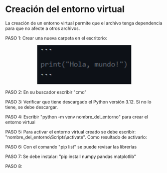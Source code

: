 # Creación del entorno virtual

La creación de un entorno virtual permite que el archivo tenga dependencia para que no afecte a otros archivos.

PASO 1: Crear una nueva carpeta en el escritorio:


<p align="center">
  <img src="https://github.com/BLazares/GRUPO4-ISB-2025-I/blob/main/Otros/bloque 1.png"/ width ="300" heigh="150">
</p>

PASO 2: En su buscador escribir "cmd"

PASO 3: Verificar que tiene descargado el Python versión 3.12. Si no lo tiene, se debe descargar.

PASO 4: Escribir "python -m venv nombre_del_entorno" para crear el entorno virtual

PASO 5: Para activar el entorno virtual creado se debe escribir: "nombre_del_entorno\Scripts\activate". Como resultado de activarlo:
 
PASO 6: Con el comando "pip list" se puede revisar las librerías

PASO 7: Se debe instalar: "pip install numpy pandas matplotlib"

PASO 8:
